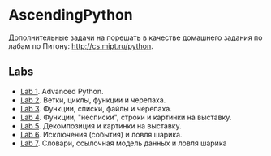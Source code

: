 # AscendingPython 

Дополнительные задачи на порешать в качестве домашнего задания по лабам по Питону: http://cs.mipt.ru/python.


## Labs

* [Lab 1](./labs/lab1). Advanced Python.
* [Lab 2](./labs/lab2). Ветки, циклы, функции и черепаха.
* [Lab 3](./labs/lab3). Функции, списки, файлы и черепаха.
* [Lab 4](./labs/lab4). Функции, "несписки", строки и картинки на выставку.
* [Lab 5](./labs/lab5). Декомпозиция и картинки на выставку.
* [Lab 6](./labs/lab6). Исключения (события) и ловля шарика.
* [Lab 7](./labs/lab7). Словари, ссылочная модель данных и ловля шарика
